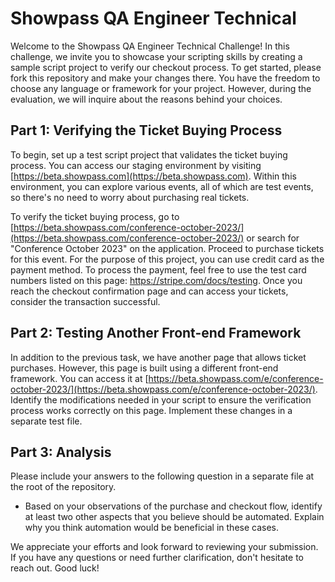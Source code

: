 # Showpass QA Engineer Technical

Welcome to the Showpass QA Engineer Technical Challenge! In this challenge, we invite you to showcase your scripting skills by creating a sample script project to verify our checkout process. To get started, please fork this repository and make your changes there. You have the freedom to choose any language or framework for your project. However, during the evaluation, we will inquire about the reasons behind your choices.

## Part 1: Verifying the Ticket Buying Process
To begin, set up a test script project that validates the ticket buying process. You can access our staging environment by visiting [https://beta.showpass.com](https://beta.showpass.com). Within this environment, you can explore various events, all of which are test events, so there's no need to worry about purchasing real tickets.

To verify the ticket buying process, go to [https://beta.showpass.com/conference-october-2023/](https://beta.showpass.com/conference-october-2023/) or search for "Conference October 2023" on the application. Proceed to purchase tickets for this event. For the purpose of this project, you can use credit card as the payment method. To process the payment, feel free to use the test card numbers listed on this page: https://stripe.com/docs/testing. Once you reach the checkout confirmation page and can access your tickets, consider the transaction successful.

## Part 2: Testing Another Front-end Framework
In addition to the previous task, we have another page that allows ticket purchases. However, this page is built using a different front-end framework. You can access it at [https://beta.showpass.com/e/conference-october-2023/](https://beta.showpass.com/e/conference-october-2023/). Identify the modifications needed in your script to ensure the verification process works correctly on this page. Implement these changes in a separate test file.

## Part 3: Analysis
Please include your answers to the following question in a separate file at the root of the repository.

- Based on your observations of the purchase and checkout flow, identify at least two other aspects that you believe should be automated. Explain why you think automation would be beneficial in these cases.


We appreciate your efforts and look forward to reviewing your submission. If you have any questions or need further clarification, don't hesitate to reach out. Good luck!
